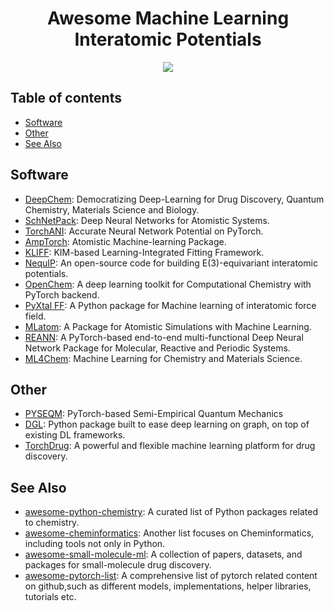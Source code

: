 <div align="center">
    <h1>Awesome Machine Learning Interatomic Potentials</h1>
    <a href="https://github.com/sindresorhus/awesome"><img src="https://cdn.rawgit.com/sindresorhus/awesome/d7305f38d29fed78fa85652e3a63e154dd8e8829/media/badge.svg"/></a>
</div>


## Table of contents

- [Software](#software)
- [Other](#other)
- [See Also](#see-also)


## Software

- [DeepChem](https://github.com/deepchem/deepchem): Democratizing Deep-Learning for Drug Discovery, Quantum Chemistry, Materials Science and Biology.
- [SchNetPack](https://github.com/atomistic-machine-learning/schnetpack): Deep Neural Networks for Atomistic Systems.  
- [TorchANI](https://github.com/aiqm/torchani): Accurate Neural Network Potential on PyTorch.
- [AmpTorch](https://github.com/ulissigroup/amptorch): Atomistic Machine-learning Package.
- [KLIFF](https://github.com/openkim/kliff): KIM-based Learning-Integrated Fitting Framework.
- [NequIP](https://github.com/mir-group/nequip): An open-source code for building E(3)-equivariant interatomic potentials. 
- [OpenChem](https://github.com/Mariewelt/OpenChem): A deep learning toolkit for Computational Chemistry with PyTorch backend.
- [PyXtal FF](https://github.com/qzhu2017/pyxtal_ff): A Python package for Machine learning of interatomic force field. 
- [MLatom](http://mlatom.com/): A Package for Atomistic Simulations with Machine Learning.
- [REANN](https://github.com/zhangylch/REANN): A PyTorch-based end-to-end multi-functional Deep Neural Network Package for Molecular, Reactive and Periodic Systems.
- [ML4Chem](https://github.com/muammar/ml4chem): Machine Learning for Chemistry and Materials Science.


## Other

- [PYSEQM](https://github.com/lanl/PYSEQM): PyTorch-based Semi-Empirical Quantum Mechanics
- [DGL](https://github.com/dmlc/dgl): Python package built to ease deep learning on graph, on top of existing DL frameworks.
- [TorchDrug](https://torchdrug.ai/get_started): A powerful and flexible machine learning platform for drug discovery.


## See Also

- [awesome-python-chemistry](https://github.com/lmmentel/awesome-python-chemistry): A curated list of Python packages related to chemistry.
- [awesome-cheminformatics](https://github.com/hsiaoyi0504/awesome-cheminformatics): Another list focuses on Cheminformatics, including tools not only in Python.
- [awesome-small-molecule-ml](https://github.com/benb111/awesome-small-molecule-ml): A collection of papers, datasets, and packages for small-molecule drug discovery.
- [awesome-pytorch-list](https://github.com/bharathgs/Awesome-pytorch-list): A comprehensive list of pytorch related content on github,such as different models, implementations, helper libraries, tutorials etc.
